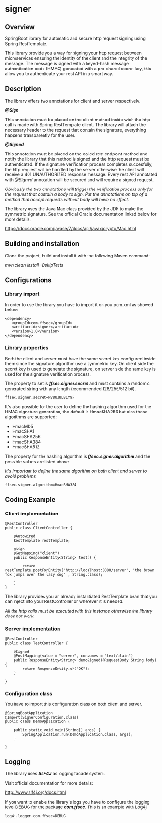 # signer

## Overview

SpringBoot library for automatic and secure http request signing using Spring RestTemplate.

This library provide you a way for signing your http request between microservices ensuring the identity of the client and the integrity of the message.
The message is signed with a keyed-hash message authentication code (HMAC) generated with a pre-shared secret key, this allow you to authenticate your rest API in a smart way.

## Description

The library offers two annotations for client and server respectively.

***@Sign***

This annotation must be placed on the client method inside wich the http call is made with Spring RestTemplate client.
The library will attach the necessary header to the request that contain the signature, everything happens transparently for the user.

***@Signed***

This annotation must be placed on the called rest endpoint method and notify the library that this method is signed and the http request must be authenticated.
If the signature verification process completes succesfully, the http request will be handled by the server otherwise the client will receive a 401 UNAUTHORIZED response message.
Every rest API annotated with *@Signed* annotation will be secured and will require a signed request. 

*Obviously the two annotations will trigger the verification process only for the request that contain a body to sign.
Put the annotations on top of a method that accept requests without body will have no effect.*

The library uses the Java Mac class provided by the JDK to make the symmetric signature.
See the official Oracle documentation linked below for more details.

https://docs.oracle.com/javase/7/docs/api/javax/crypto/Mac.html

## Building and installation

Clone the project, build and install it with the following Maven command:

*mvn clean install -DskipTests*


## Configurations

### Library import

In order to use the library you have to import it on you pom.xml as showed below:

```
<dependency>
   <groupId>com.ffsec</groupId>
   <artifactId>signer</artifactId>
   <version>1.0</version>
</dependency>
```

### Library properties

Both the client and server must have the same secret key configured inside them since the signature algorithm use a symmetric key.
On client side the secret key is used to generate the signature, on server side the same key is used for the signature verification process.

The property to set is ***ffsec.signer.secret*** and must contains a randomic generated string with any length (recommended 128/256/512 bit).

```
ffsec.signer.secret=NV8UJUL81Y9F
```

It's also possible for the user to define the hashing algorithm used for the HMAC signature generation, the default is HmacSHA256 but also these algorithms are supported:

- HmacMD5
- HmacSHA1
- HmacSHA256
- HmacSHA384
- HmacSHA512

The property for the hashing algorithm is ***ffsec.signer.algorithm*** and the possible values are listed above.

*It's important to define the same algorithm on both client and server to avoid problems*

```
ffsec.signer.algorithm=HmacSHA384
```

## Coding Example


### Client implementation

```
@RestController
public class ClientController {

    @Autowired
    RestTemplate restTemplate;

    @Sign
    @GetMapping("client")
    public ResponseEntity<String> test() {

        return restTemplate.postForEntity("http://localhost:8080/server", "the brown fox jumps over the lazy dog" , String.class);

    }
}
```

The library provides you an already instantiated RestTemplate bean that you can inject into your RestController or wherever it is needed.

*All the http calls must be executed with this instance otherwise the library does not work.*


### Server implementation

```
@RestController
public class TestController {

    @Signed
    @PostMapping(value = "server", consumes = "text/plain")
    public ResponseEntity<String> demoSigned(@RequestBody String body) {
        return ResponseEntity.ok("OK");
    }
    
}
```

### Configuration class 

You have to import this configuration class on both client and server.

```
@SpringBootApplication
@Import(SignerConfiguration.class)
public class DemoApplication {

    public static void main(String[] args) {
        SpringApplication.run(DemoApplication.class, args);
    }

}
```

## Logging

The library uses ***SLF4J*** as logging facade system.

Visit official documentation for more details:

http://www.slf4j.org/docs.html

If you want to enable the library's logs you have to configure the logging level DEBUG for the package ***com.ffsec***.
This is an example with Log4j:

```
log4j.logger.com.ffsec=DEBUG
```
